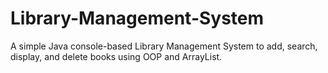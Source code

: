 # Library-Management-System
A simple Java console-based Library Management System to add, search, display, and delete books using OOP and ArrayList.
